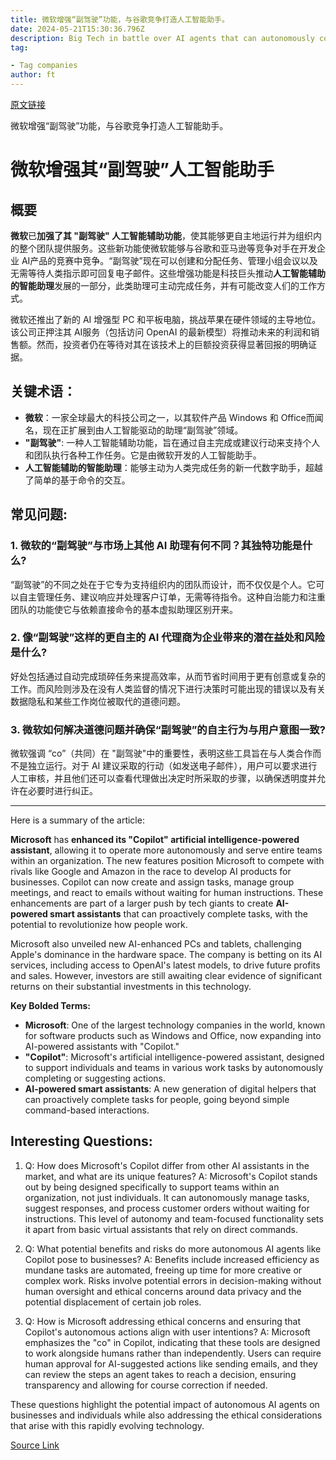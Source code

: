```yaml
---
title: 微软增强“副驾驶”功能，与谷歌竞争打造人工智能助手。
date: 2024-05-21T15:30:36.796Z
description: Big Tech in battle over AI agents that can autonomously complete tasks for workers
tag: 

- Tag companies
author: ft
---
```


[原文链接](https://ft.com/content/5f17043b-8456-478c-aea1-0aacce71197b)

微软增强“副驾驶”功能，与谷歌竞争打造人工智能助手。

# **微软增强其“副驾驶”人工智能助手**

## 概要
**微软**已**加强了其 "副驾驶" 人工智能辅助功能**，使其能够更自主地运行并为组织内的整个团队提供服务。这些新功能使微软能够与谷歌和亚马逊等竞争对手在开发企业 AI产品的竞赛中竞争。“副驾驶”现在可以创建和分配任务、管理小组会议以及无需等待人类指示即可回复电子邮件。这些增强功能是科技巨头推动**人工智能辅助的智能助理**发展的一部分，此类助理可主动完成任务，并有可能改变人们的工作方式。

微软还推出了新的 AI 增强型 PC 和平板电脑，挑战苹果在硬件领域的主导地位。该公司正押注其 AI服务（包括访问 OpenAI 的最新模型）将推动未来的利润和销售额。然而，投资者仍在等待对其在该技术上的巨额投资获得显著回报的明确证据。

## 关键术语：
- **微软**：一家全球最大的科技公司之一，以其软件产品 Windows 和 Office而闻名，现在正扩展到由人工智能驱动的助理“副驾驶”领域。
- **"副驾驶"**: 一种人工智能辅助功能，旨在通过自主完成或建议行动来支持个人和团队执行各种工作任务。它是由微软开发的人工智能助手。
- **人工智能辅助的智能助理**：能够主动为人类完成任务的新一代数字助手，超越了简单的基于命令的交互。

 ## 常见问题: 

### 1. 微软的“副驾驶”与市场上其他 AI 助理有何不同？其独特功能是什么?
   “副驾驶”的不同之处在于它专为支持组织内的团队而设计，而不仅仅是个人。它可以自主管理任务、建议响应并处理客户订单，无需等待指令。这种自治能力和注重团队的功能使它与依赖直接命令的基本虚拟助理区别开来。
### 2. 像“副驾驶”这样的更自主的 AI 代理商为企业带来的潜在益处和风险是什么?
   好处包括通过自动完成琐碎任务来提高效率，从而节省时间用于更有创意或复杂的工作。而风险则涉及在没有人类监督的情况下进行决策时可能出现的错误以及有关数据隐私和某些工作岗位被取代的道德问题。
###  3. 微软如何解决道德问题并确保“副驾驶”的自主行为与用户意图一致?
   微软强调 “co”（共同）在 "副驾驶"中的重要性，表明这些工具旨在与人类合作而不是独立运行。对于 AI 建议采取的行动（如发送电子邮件），用户可以要求进行人工审核，并且他们还可以查看代理做出决定时所采取的步骤，以确保透明度并允许在必要时进行纠正。

---

Here is a summary of the article: 

**Microsoft** has **enhanced its "Copilot" artificial intelligence-powered assistant**, allowing it to operate more autonomously and serve entire teams within an organization. The new features position Microsoft to compete with rivals like Google and Amazon in the race to develop AI products for businesses. Copilot can now create and assign tasks, manage group meetings, and react to emails without waiting for human instructions. These enhancements are part of a larger push by tech giants to create **AI-powered smart assistants** that can proactively complete tasks, with the potential to revolutionize how people work. 

Microsoft also unveiled new AI-enhanced PCs and tablets, challenging Apple's dominance in the hardware space. The company is betting on its AI services, including access to OpenAI's latest models, to drive future profits and sales. However, investors are still awaiting clear evidence of significant returns on their substantial investments in this technology. 

**Key Bolded Terms:**
- **Microsoft**: One of the largest technology companies in the world, known for software products such as Windows and Office, now expanding into AI-powered assistants with "Copilot." 
- **"Copilot"**: Microsoft's artificial intelligence-powered assistant, designed to support individuals and teams in various work tasks by autonomously completing or suggesting actions. 
- **AI-powered smart assistants**: A new generation of digital helpers that can proactively complete tasks for people, going beyond simple command-based interactions. 

## Interesting Questions:

1. Q: How does Microsoft's Copilot differ from other AI assistants in the market, and what are its unique features? 
A: Microsoft's Copilot stands out by being designed specifically to support teams within an organization, not just individuals. It can autonomously manage tasks, suggest responses, and process customer orders without waiting for instructions. This level of autonomy and team-focused functionality sets it apart from basic virtual assistants that rely on direct commands. 

2. Q: What potential benefits and risks do more autonomous AI agents like Copilot pose to businesses? 
A: Benefits include increased efficiency as mundane tasks are automated, freeing up time for more creative or complex work. Risks involve potential errors in decision-making without human oversight and ethical concerns around data privacy and the potential displacement of certain job roles. 

3. Q: How is Microsoft addressing ethical concerns and ensuring that Copilot's autonomous actions align with user intentions? 
A: Microsoft emphasizes the "co" in Copilot, indicating that these tools are designed to work alongside humans rather than independently. Users can require human approval for AI-suggested actions like sending emails, and they can review the steps an agent takes to reach a decision, ensuring transparency and allowing for course correction if needed. 

These questions highlight the potential impact of autonomous AI agents on businesses and individuals while also addressing the ethical considerations that arise with this rapidly evolving technology.

[Source Link](https://ft.com/content/5f17043b-8456-478c-aea1-0aacce71197b)

